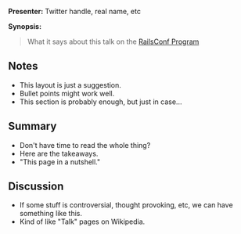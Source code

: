 **Presenter:** Twitter handle, real name, etc

**Synopsis:**

> What it says about this talk on the [RailsConf Program](http://railsconf2012.com/sessions)

## Notes

* This layout is just a suggestion.
* Bullet points might work well.
* This section is probably enough, but just in case...

## Summary

* Don't have time to read the whole thing?
* Here are the takeaways.
* "This page in a nutshell."

## Discussion

* If some stuff is controversial, thought provoking, etc, we can have something like this.
* Kind of like "Talk" pages on Wikipedia.